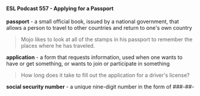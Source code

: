 #### ESL Podcast 557 - Applying for a Passport

**passport** - a small official book, issued by a national government, that allows a
person to travel to other countries and return to one's own country

> Mojo likes to look at all of the stamps in his passport to remember the places
where he has traveled.

**application** - a form that requests information, used when one wants to have or
get something, or wants to join or participate in something

> How long does it take to fill out the application for a driver's license?

**social security number** - a unique nine-digit number in the form of ###-##-

